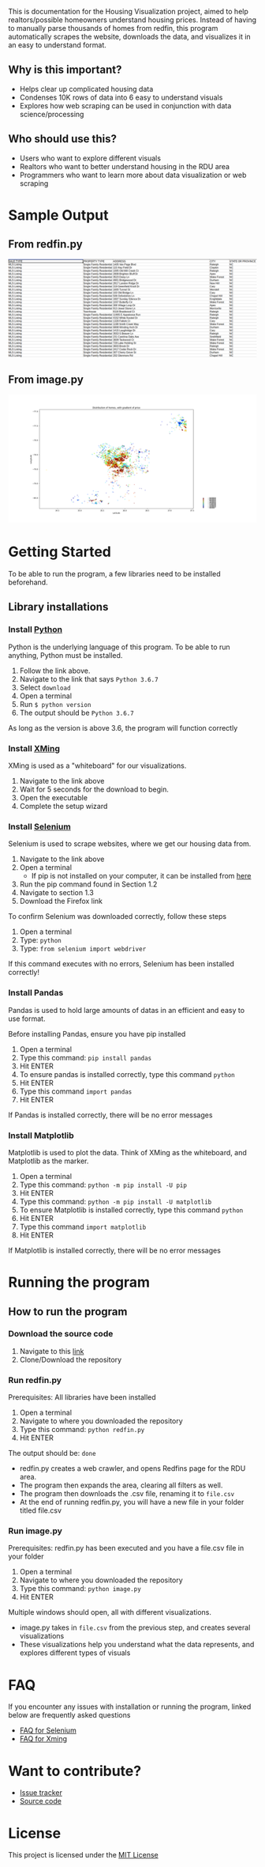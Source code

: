 
This is documentation for the Housing Visualization project, aimed to help realtors/possible homeowners understand housing prices. Instead of having to manually parse thousands of homes from redfin, this program automatically scrapes the website, downloads the data, and visualizes it in an easy to understand format.

## Why is this important?
+ Helps clear up complicated housing data
+ Condenses 10K rows of data into 6 easy to understand visuals
+ Explores how web scraping can be used in conjunction with data science/processing

## Who should use this?
+ Users who want to explore different visuals
+ Realtors who want to better understand housing in the RDU area
+ Programmers who want to learn more about data visualization or web scraping
  
# Sample Output

## From redfin.py
![Image of redfin](/redfins.png)

## From image.py
![Image of redfin](/image.png)

# Getting Started
To be able to run the program, a few libraries need to be installed beforehand.

## Library installations

### Install [Python](https://www.python.org/downloads/release/python-367)
Python is the underlying language of this program. To be able to run anything, Python must be installed.
1. Follow the link above.
2. Navigate to the link that says `Python 3.6.7`
3. Select `download`
4. Open a terminal
5. Run
  `$ python version`
6. The output should be 
   `Python 3.6.7`
   
As long as the version is above 3.6, the program will function correctly

### Install [XMing](https://sourceforge.net/projects/xming/files/Xming/6.9.0.31/Xming-6-9-0-31-setup.exe/download)
XMing is used as a "whiteboard" for our visualizations.
1. Navigate to the link above
2. Wait for 5 seconds for the download to begin.
3. Open the executable
4. Complete the setup wizard

### Install [Selenium](https://selenium-python.readthedocs.io/installation.html)
Selenium is used to scrape websites, where we get our housing data from.
1. Navigate to the link above
2. Open a terminal
    + If pip is not installed on your computer, it can be installed from [here](https://pip.pypa.io/en/stable/installing)
3. Run the pip command found in Section 1.2
4. Navigate to section 1.3
5. Download the Firefox link

To confirm Selenium was downloaded correctly, follow these steps
1. Open a terminal
2. Type: `python`
3. Type: `from selenium import webdriver`

If this command executes with no errors, Selenium has been installed correctly!

### Install Pandas
Pandas is used to hold large amounts of datas in an efficient and easy to use format.

Before installing Pandas, ensure you have pip installed

1. Open a terminal
2. Type this command: `pip install pandas`
3. Hit ENTER
4. To ensure pandas is installed correctly, type this command `python`
5. Hit ENTER
6. Type this command `import pandas`
7. Hit ENTER

If Pandas is installed correctly, there will be no error messages

### Install Matplotlib
Matplotlib is used to plot the data. Think of XMing as the whiteboard, and Matplotlib as the marker.

1. Open a terminal
2. Type this command: `python -m pip install -U pip`
3. Hit ENTER
4. Type this command: `python -m pip install -U matplotlib`
5. To ensure Matplotlib is installed correctly, type this command `python`
6. Hit ENTER
7. Type this command `import matplotlib`
8. Hit ENTER

If Matplotlib is installed correctly, there will be no error messages


# Running the program

## How to run the program

### Download the source code
1. Navigate to this [link](https://github.com/kingan1/Housing-data-Visualization)
2. Clone/Download the repository

### Run redfin.py

Prerequisites: All libraries have been installed

1. Open a terminal
2. Navigate to where you downloaded the repository
3. Type this command: `python redfin.py`
4. Hit ENTER

The output should be: `done`
 + redfin.py creates a web crawler, and opens Redfins page for the RDU area.
 + The program then expands the area, clearing all filters as well.
 + The program then downloads the .csv file, renaming it to `file.csv`
 + At the end of running redfin.py, you will have a new file in your folder titled file.csv

### Run image.py

Prerequisites: redfin.py has been executed and you have a file.csv file in your folder

1. Open a terminal
2. Navigate to where you downloaded the repository
3. Type this command: `python image.py`
4. Hit ENTER

Multiple windows should open, all with different visualizations.
  + image.py takes in `file.csv` from the previous step, and creates several visualizations
  + These visualizations help you understand what the data represents, and explores different types of visuals
  
# FAQ

If you encounter any issues with installation or running the program, linked below are frequently asked questions
+ [FAQ for Selenium](https://www.seleniumhq.org/support/)
+ [FAQ for Xming](http://www.straightrunning.com/XmingNotes/trouble.php)

# Want to contribute?
+ [Issue tracker](https://github.com/kingan1/Housing-data-Visualization/issues)
+ [Source code](https://github.com/kingan1/Housing-data-Visualization)

# License
This project is licensed under the [MIT License](https://choosealicense.com/licenses/mit/)
